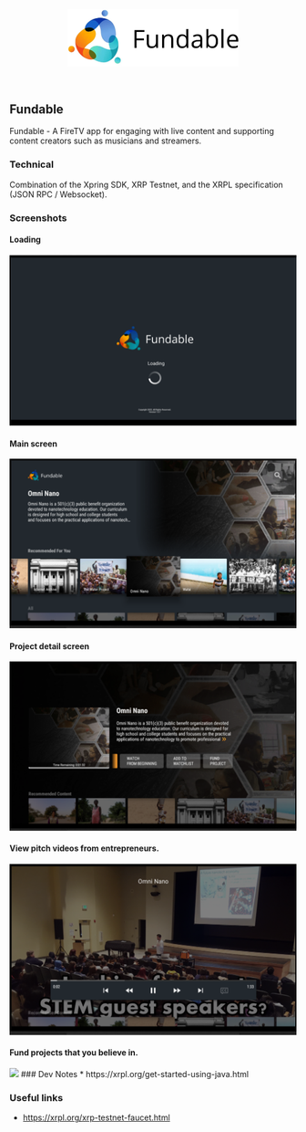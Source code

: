 <p align='center'>
<img src="./img/logo.png" width=300/>
</p>
<br/>

Fundable
---

Fundable  - A FireTV app for engaging with live content and supporting content creators such as musicians and streamers.

### Technical
Combination of the Xpring SDK, XRP Testnet, and the XRPL specification (JSON RPC / Websocket). 

### Screenshots

#### Loading
<img src="./img/load.png"/>

#### Main screen
<img src="./img/main.png"/>

#### Project detail screen
<img src="./img/detail.png"/>

#### View pitch videos from entrepreneurs.
<img src="./img/v1.png"/>

#### Fund projects that you believe in.
<img src="./img/fund.png"/>
### Dev Notes
* https://xrpl.org/get-started-using-java.html

### Useful links
* https://xrpl.org/xrp-testnet-faucet.html



